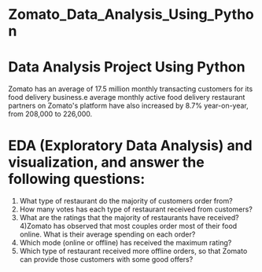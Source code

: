 # Zomato_Data_Analysis_Using_Python
# Data Analysis Project Using Python

Zomato has an average of 17.5 million monthly 
transacting customers for its food delivery business.e
average monthly active food delivery restaurant 
partners on Zomato's platform have also increased by 
8.7% year-on-year, from 208,000 to 226,000​.

# EDA (Exploratory Data Analysis) and visualization, and answer the following questions:
1) What type of restaurant do the majority of customers order from?
2) How many votes has each type of restaurant received from customers?
3) What are the ratings that the majority of restaurants have received?
4)Zomato has observed that most couples order most of their food online. What is their average spending on each order?
5) Which mode (online or offline) has received the maximum rating?
6) Which type of restaurant received more offline orders, so that Zomato can provide those customers with some good offers?

